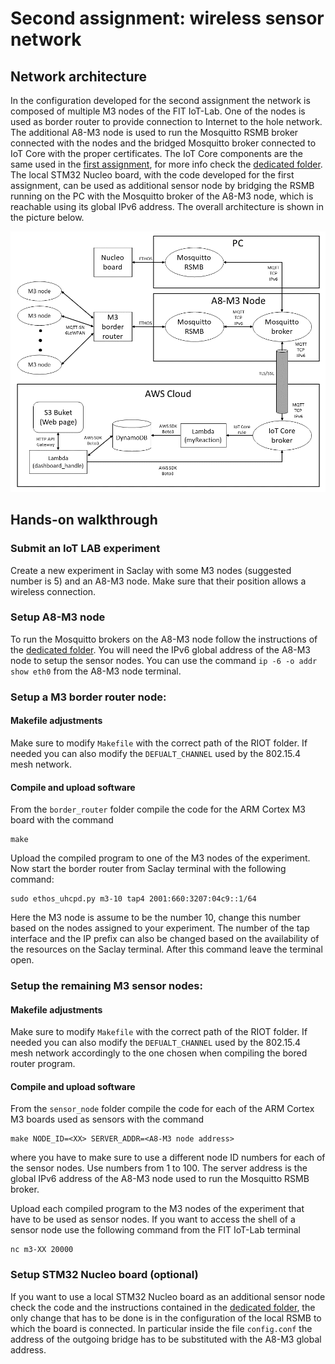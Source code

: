 # Second assignment: wireless sensor network

## Network architecture

In the configuration developed for the second assignment the network is composed of multiple M3 nodes of the FIT IoT-Lab. One of the nodes is used as border router to provide connection to Internet to the hole network. The additional A8-M3 node is used to run the Mosquitto RSMB broker connected with the nodes and the bridged Mosquitto broker connected to IoT Core with the proper certificates. The IoT Core components are the same used in the [first assignment](./../stm32_f401re), for more info check the [dedicated folder](./../aws). The local STM32 Nucleo board, with the code developed for the first assignment, can be used as additional sensor node by bridging the RSMB running on the PC with the Mosquitto broker of the A8-M3 node, which is reachable using its global IPv6 address. The overall architecture is shown in the picture below.

<img src=./../src/network2.png width="800">

## Hands-on walkthrough

### Submit an IoT LAB experiment

Create a new experiment in Saclay with some M3 nodes (suggested number is 5) and an A8-M3 node. Make sure that their position allows a wireless connection.

### Setup A8-M3 node

To run the Mosquitto brokers on the A8-M3 node follow the instructions of the [dedicated folder](../mosquitto). You will need the IPv6 global address of the A8-M3 node to setup the sensor nodes. You can use the command `ip -6 -o addr show eth0` from the A8-M3 node terminal.

### Setup a M3 border router node:
#### Makefile adjustments

Make sure to modify `Makefile` with the correct path of the RIOT folder. If needed you can also modify the `DEFUALT_CHANNEL` used by the 802.15.4 mesh network.

#### Compile and upload software

From the `border_router` folder compile the code for the ARM Cortex M3 board with the command

    make

Upload the compiled program to one of the M3 nodes of the experiment. Now start the border router from Saclay terminal with the following command:

    sudo ethos_uhcpd.py m3-10 tap4 2001:660:3207:04c9::1/64

Here the M3 node is assume to be the number 10, change this number based on the nodes assigned to your experiment. The number of the tap interface and the IP prefix can also be changed based on the availability of the resources on the Saclay terminal. After this command leave the terminal open.

### Setup the remaining M3 sensor nodes:
#### Makefile adjustments

Make sure to modify `Makefile` with the correct path of the RIOT folder. If needed you can also modify the `DEFUALT_CHANNEL` used by the 802.15.4 mesh network accordingly to the one chosen when compiling the bored router program.

#### Compile and upload software

From the `sensor_node` folder compile the code for each of the ARM Cortex M3 boards used as sensors with the command

    make NODE_ID=<XX> SERVER_ADDR=<A8-M3 node address>

where you have to make sure to use a different node ID numbers for each of the sensor nodes. Use numbers from 1 to 100. The server address is the global IPv6 address of the A8-M3 node used to run the Mosquitto RSMB broker.

Upload each compiled program to the M3 nodes of the experiment that have to be used as sensor nodes. If you want to access the shell of a sensor node use the following command from the FIT IoT-Lab terminal

    nc m3-XX 20000

### Setup STM32 Nucleo board (optional)

If you want to use a local STM32 Nucleo board as an additional sensor node check the code and the instructions contained in the [dedicated folder](./../stm32_f401re), the only change that has to be done is in the configuration of the local RSMB to which the board is connected. In particular inside the file `config.conf` the address of the outgoing bridge has to be substituted with the A8-M3 global address.